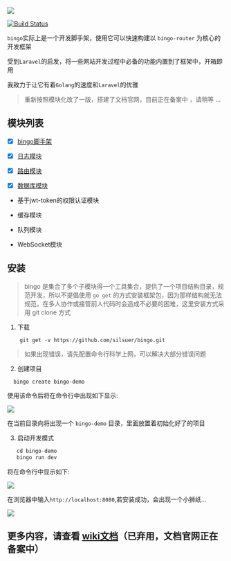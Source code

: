 ![](http://qiniu-cdn.zhiguanapp.com/629bfc026fdad3244dea2161ebb7e62f)

[![Build Status](https://travis-ci.org/silsuer/bingo.svg?branch=master)](https://travis-ci.org/silsuer/bingo)

`bingo`实际上是一个开发脚手架，使用它可以快速构建以 `bingo-router` 为核心的开发框架

受到`Laravel`的启发，将一些网站开发过程中必备的功能内置到了框架中，开箱即用

我致力于让它有着`Golang`的速度和`Laravel`的优雅

>  重新按照模块化改了一版，搭建了文档官网，目前正在备案中 ，请稍等 ...

## 模块列表

 - [x] [bingo脚手架](https://github.com/silsuer/bingo)

 - [x] [日志模块](https://github.com/silsuer/bingo-log)

 - [x] [路由模块](https://github.com/silsuer/bingo-router)

 - [x] [数据库模块](https://github.com/silsuer/bingo-orm)

 - 基于jwt-token的权限认证模块

 - 缓存模块

 - 队列模块

 - WebSocket模块



## 安装

> bingo 是集合了多个子模块得一个工具集合，提供了一个项目结构目录，规范开发，所以不提倡使用 `go get` 的方式安装框架包，因为那样结构就无法规范，在多人协作或接管前人代码时会造成不必要的困难，这里安装方式采用 git clone 方式

1. 下载

  ```shell
      git get -v https://github.com/silsuer/bingo.git
  ```

  > 如果出现错误，请先配置命令行科学上网，可以解决大部分错误问题

2. 创建项目

  ```
    bingo create bingo-demo
  ```

  使用该命令后将在命令行中出现如下显示:

  ![](http://qiniu-cdn.zhiguanapp.com/24a006d2c7f2f52d9a345e4c2454cd7b)

  在当前目录向将出现一个 `bingo-demo` 目录，里面放置着初始化好了的项目

3. 启动开发模式

  ```go
     cd bingo-demo
     bingo run dev
  ```

  将在命令行中显示如下:

  ![](http://qiniu-cdn.zhiguanapp.com/ca12fa181c4d494640a72055a7af4cf4)

  在浏览器中输入`http://localhost:8080`,若安装成功，会出现一个小狮纸...

  ![](http://qiniu-cdn.zhiguanapp.com/a076a9134a5294317c3889506c667345)

## 更多内容，请查看 [wiki文档](https://github.com/silsuer/bingo/wiki)（已弃用，文档官网正在备案中）
